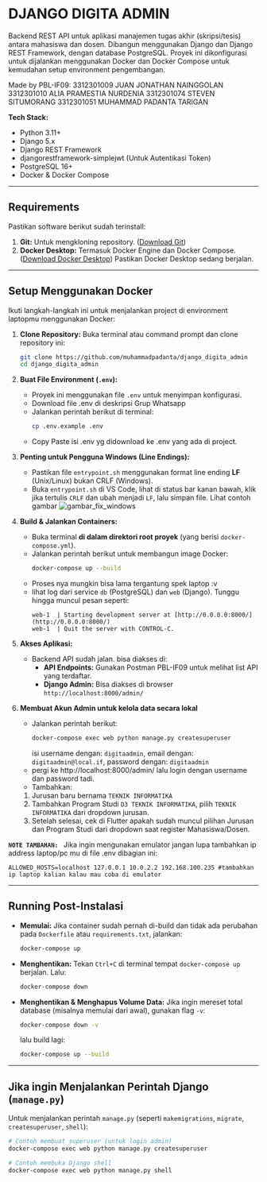 # DJANGO DIGITA ADMIN

Backend REST API untuk aplikasi manajemen tugas akhir (skripsi/tesis) antara mahasiswa dan dosen. Dibangun menggunakan Django dan Django REST Framework, dengan database PostgreSQL. Proyek ini dikonfigurasi untuk dijalankan menggunakan Docker dan Docker Compose untuk kemudahan setup environment pengembangan.

Made by PBL-IF09:
3312301009 JUAN JONATHAN NAINGGOLAN
3312301010 ALIA PRAMESTIA NURDENIA
3312301074 STEVEN SITUMORANG
3312301051 MUHAMMAD PADANTA TARIGAN

**Tech Stack:**

- Python 3.11+
- Django 5.x
- Django REST Framework
- djangorestframework-simplejwt (Untuk Autentikasi Token)
- PostgreSQL 16+
- Docker & Docker Compose

---

## Requirements

Pastikan software berikut sudah terinstall:

1.  **Git:** Untuk mengkloning repository. ([Download Git](https://git-scm.com/downloads))
2.  **Docker Desktop:** Termasuk Docker Engine dan Docker Compose. ([Download Docker Desktop](https://www.docker.com/products/docker-desktop/)) Pastikan Docker Desktop sedang berjalan.

---

## Setup Menggunakan Docker

Ikuti langkah-langkah ini untuk menjalankan project di environment laptopmu menggunakan Docker:

1.  **Clone Repository:**
    Buka terminal atau command prompt dan clone repository ini:

    ```bash
    git clone https://github.com/muhammadpadanta/django_digita_admin
    cd django_digita_admin
    ```

2.  **Buat File Environment (`.env`):**

    - Proyek ini menggunakan file `.env` untuk menyimpan konfigurasi.
    - Download file .env di deskripsi Grup Whatsapp
    - Jalankan perintah berikut di terminal:
      ```bash
      cp .env.example .env
      ```
    - Copy Paste isi .env yg didownload ke .env yang ada di project.

3.  **Penting untuk Pengguna Windows (Line Endings):**

    - Pastikan file `entrypoint.sh` menggunakan format line ending **LF** (Unix/Linux) bukan CRLF (Windows).
    - Buka `entrypoint.sh` di VS Code, lihat di status bar kanan bawah, klik jika tertulis `CRLF` dan ubah menjadi `LF`, lalu simpan file. Lihat contoh gambar
      ![gambar_fix_windows](https://s4.gifyu.com/images/bL6HZ.png)

4.  **Build & Jalankan Containers:**

    - Buka terminal **di dalam direktori root proyek** (yang berisi `docker-compose.yml`).
    - Jalankan perintah berikut untuk membangun image Docker:
      ```bash
      docker-compose up --build
      ```
    - Proses nya mungkin bisa lama tergantung spek laptop :v
    - lihat log dari service `db` (PostgreSQL) dan `web` (Django). Tunggu hingga muncul pesan seperti:
      ```
      web-1  | Starting development server at [http://0.0.0.0:8000/](http://0.0.0.0:8000/)
      web-1  | Quit the server with CONTROL-C.
      ```

5.  **Akses Aplikasi:**

    - Backend API sudah jalan. bisa diakses di:
      - **API Endpoints:** Gunakan Postman PBL-IF09 untuk melihat list API yang terdaftar.
      - **Django Admin:** Bisa diakses di browser `http://localhost:8000/admin/`

6.  **Membuat Akun Admin untuk kelola data secara lokal**
    - Jalankan perintah berikut:
      ```bash
      docker-compose exec web python manage.py createsuperuser
      ```
      isi username dengan: `digitaadmin`, email dengan: `digitaadmin@local.if`, password dengan: `digitaadmin`
    - pergi ke http://localhost:8000/admin/ lalu login dengan username dan password tadi.
    - Tambahkan:
    1. Jurusan baru bernama `TEKNIK INFORMATIKA`
    2. Tambahkan Program Studi `D3 TEKNIK INFORMATIKA`, pilih `TEKNIK INFORMATIKA` dari dropdown jurusan.
    3. Setelah selesai, cek di Flutter apakah sudah muncul pilihan Jurusan dan Program Studi dari dropdown saat register Mahasiswa/Dosen.

**`NOTE TAMBAHAN: `**
Jika ingin mengunakan emulator jangan lupa tambahkan ip address laptop/pc mu di file .env dibagian ini:

```text
ALLOWED_HOSTS=localhost 127.0.0.1 10.0.2.2 192.168.100.235 #tambahkan ip laptop kalian kalau mau coba di emulator
```

---

## Running Post-Instalasi

- **Memulai:** Jika container sudah pernah di-build dan tidak ada perubahan pada `Dockerfile` atau `requirements.txt`, jalankan:
  ```bash
  docker-compose up
  ```
- **Menghentikan:** Tekan `Ctrl+C` di terminal tempat `docker-compose up` berjalan. Lalu:
  ```bash
  docker-compose down
  ```
- **Menghentikan & Menghapus Volume Data:** Jika ingin mereset total database (misalnya memulai dari awal), gunakan flag `-v`:
  ```bash
  docker-compose down -v
  ```
  lalu build lagi:
  ```bash
  docker-compose up --build
  ```

---

## Jika ingin Menjalankan Perintah Django (`manage.py`)

Untuk menjalankan perintah `manage.py` (seperti `makemigrations`, `migrate`, `createsuperuser`, `shell`):

```bash
# Contoh membuat superuser (untuk login admin)
docker-compose exec web python manage.py createsuperuser

# Contoh membuka Django shell
docker-compose exec web python manage.py shell
```
